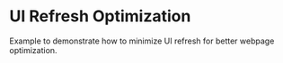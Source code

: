 # UI Refresh Optimization
Example to demonstrate how to minimize UI refresh for better webpage optimization.
